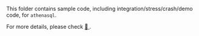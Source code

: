 This folder contains sample code, including integration/stress/crash/demo code, for `athenasql`.

For more details, please check [ :scroll: ](../resources/athenasql.pdf).

